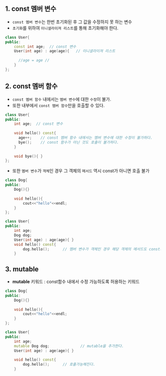 

## 1. const 멤버 변수 
* `const 멤버 변수`는 한번 초기화된 후 그 값을 수정하지 못 하는 변수  
* `초기화`를 위하여 `이니셜라이져 리스트`를 통해 초기화해야 한다.  

```c++
class User{
public:
    const int age;  // const 변수
    User(int age) : age(age){   // 이니셜라이져 리스트
      
      //age = age // 
    }
};
```

## 2. const 멤버 함수  

* `const 멤버 함수` 내에서는 `멤버 변수`에 대한 `수정`이 불가.  
* 또한 내부에서 `const 멤버 함수`만을 호출할 수 있다.  

```c++
class User{
public:
    int age;  // const 변수
    
    void hello() const{
      age++;    // const 멤버 함수 내에서는 멤버 변수에 대한 수정이 불가하다.
      bye();    // const 함수가 아닌 것도 호출이 불가하다.
    }
    
    void bye(){ }
};
```

* 또한 `멤버 변수`가 `객체`인 경우 그 객체의 `메서드` 역시 const가 아니면 호출 불가  
```c++
class Dog{
public:
    Dog(){}
    
    void hello(){
        cout<<"hello"<<endl;
    }
};

class User{
public:
    int age; 
    Dog dog;
    User(int age) : age(age){ }
    void hello() const{
        dog.hello();      // 멤버 변수가 객체인 경우 해당 객체의 메서드도 const가 아니면 불가
    }
```


## 3. mutable  

* **mutable** 키워드 : const함수 내에서 수정 가능하도록 허용하는 키워드  
```c++
class Dog{
public:
    Dog(){}
    
    void hello(){
        cout<<"hello"<<endl;
    }
};

class User{
public:
    int age; 
    mutable Dog dog;              // mutable을 추가한다.
    User(int age) : age(age){ }
    
    void hello() const{
        dog.hello();      // 호출가능해진다.
    }
```






